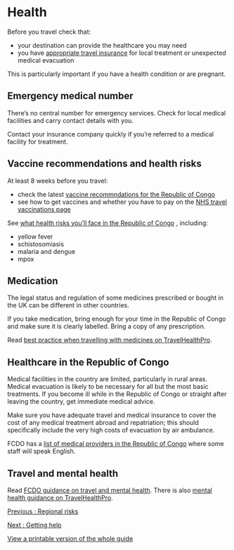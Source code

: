 # Health

Before you travel check that:

* your destination can provide the healthcare you may need
* you have [appropriate travel insurance](https://www.gov.uk/guidance/foreign-travel-insurance) for local treatment or unexpected medical evacuation

This is particularly important if you have a health condition or are pregnant.

## Emergency medical number

There’s no central number for emergency services. Check for local medical facilities and carry contact details with you.

Contact your insurance company quickly if you’re referred to a medical facility for treatment.

## Vaccine recommendations and health risks

At least 8 weeks before you travel:

* check the latest [vaccine recommndations for the Republic of Congo](https://www.travelhealthpro.org.uk/country/55/congo#Vaccine_Recommendations)
* see how to get vaccines and whether you have to pay on the [NHS travel vaccinations page](https://www.nhs.uk/conditions/travel-vaccinations/)

See [what health risks you’ll face in the Republic of Congo](https://www.travelhealthpro.org.uk/country/55/congo#Vaccine_Recommendations) , including:

* yellow fever
* schistosomiasis
* malaria and dengue
* mpox

## Medication

The legal status and regulation of some medicines prescribed or bought in the UK can be different in other countries.

If you take medication, bring enough for your time in the Republic of Congo and make sure it is clearly labelled. Bring a copy of any prescription.

Read [best practice when travelling with medicines on TravelHealthPro](https://travelhealthpro.org.uk/factsheet/43/medicines-abroad).

## Healthcare in the Republic of Congo

Medical facilities in the country are limited, particularly in rural areas. Medical evacuation is likely to be necessary for all but the most basic treatments. If you become ill while in the Republic of Congo or straight after leaving the country, get immediate medical advice.

Make sure you have adequate travel and medical insurance to cover the cost of any medical treatment abroad and repatriation; this should specifically include the very high costs of evacuation by air ambulance.

FCDO has a [list of medical providers in the Republic of Congo](https://www.gov.uk/government/publications/list-of-medical-facilitiespractitioners-in-the-republic-of-congo) where some staff will speak English.

## Travel and mental health

Read [FCDO guidance on travel and mental health](https://www.gov.uk/guidance/foreign-travel-advice-for-people-with-mental-health-issues). There is also [mental health guidance on TravelHealthPro](https://travelhealthpro.org.uk/factsheet/85/travelling-with-mental-health-conditions).

[Previous
:
Regional risks](/foreign-travel-advice/congo/regional-risks)

[Next
:
Getting help](/foreign-travel-advice/congo/getting-help)

[View a printable version of the whole guide](/foreign-travel-advice/congo/print)